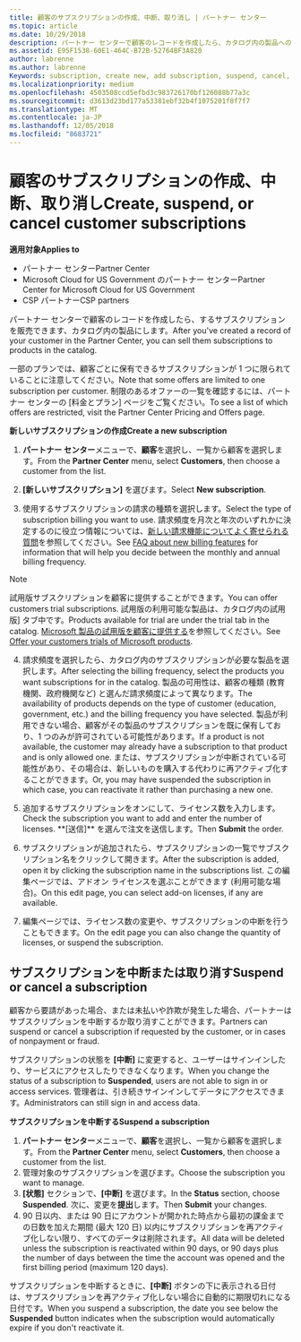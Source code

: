 ```yaml
---
title: 顧客のサブスクリプションの作成、中断、取り消し | パートナー センター
ms.topic: article
ms.date: 10/29/2018
description: パートナー センターで顧客のレコードを作成したら、カタログ内の製品へのサブスクリプションを販売できます。
ms.assetid: E95F1538-60E1-464C-B72B-52764BF3A820
author: labrenne
ms.author: labrenne
Keywords: subscription, create new, add subscription, suspend, cancel,
ms.localizationpriority: medium
ms.openlocfilehash: 4503508ccd5efbd3c983726170bf126088b77a3c
ms.sourcegitcommit: d3613d23bd177a53381ebf32b4f1075201f8f7f7
ms.translationtype: MT
ms.contentlocale: ja-JP
ms.lasthandoff: 12/05/2018
ms.locfileid: "8683721"
---
```

# <a name="create-suspend-or-cancel-customer-subscriptions"></a><span data-ttu-id="d4e47-103">顧客のサブスクリプションの作成、中断、取り消し</span><span class="sxs-lookup"><span data-stu-id="d4e47-103">Create, suspend, or cancel customer subscriptions</span></span>

**<span data-ttu-id="d4e47-104">適用対象</span><span class="sxs-lookup"><span data-stu-id="d4e47-104">Applies to</span></span>**

-  <span data-ttu-id="d4e47-105">パートナー センター</span><span class="sxs-lookup"><span data-stu-id="d4e47-105">Partner Center</span></span>
-  <span data-ttu-id="d4e47-106">Microsoft Cloud for US Government のパートナー センター</span><span class="sxs-lookup"><span data-stu-id="d4e47-106">Partner Center for Microsoft Cloud for US Government</span></span>
-  <span data-ttu-id="d4e47-107">CSP パートナー</span><span class="sxs-lookup"><span data-stu-id="d4e47-107">CSP partners</span></span>

<span data-ttu-id="d4e47-108">パートナー センターで顧客のレコードを作成したら、するサブスクリプションを販売できます、カタログ内の製品にします。</span><span class="sxs-lookup"><span data-stu-id="d4e47-108">After you've created a record of your customer in the Partner Center, you can sell them subscriptions to products in the catalog.</span></span>

<span data-ttu-id="d4e47-109">一部のプランでは、顧客ごとに保有できるサブスクリプションが 1 つに限られていることに注意してください。</span><span class="sxs-lookup"><span data-stu-id="d4e47-109">Note that some offers are limited to one subscription per customer.</span></span> <span data-ttu-id="d4e47-110">制限のあるオファーの一覧を確認するには、パートナー センターの [料金とプラン] ページをご覧ください。</span><span class="sxs-lookup"><span data-stu-id="d4e47-110">To see a list of which offers are restricted, visit the Partner Center Pricing and Offers page.</span></span> 


**<span data-ttu-id="d4e47-111">新しいサブスクリプションの作成</span><span class="sxs-lookup"><span data-stu-id="d4e47-111">Create a new subscription</span></span>**

1.  <span data-ttu-id="d4e47-112">**パートナー センター**メニューで、**顧客**を選択し、一覧から顧客を選択します。</span><span class="sxs-lookup"><span data-stu-id="d4e47-112">From the **Partner Center** menu, select **Customers**, then choose a customer from the list.</span></span>

2.  <span data-ttu-id="d4e47-113">**[新しいサブスクリプション]** を選びます。</span><span class="sxs-lookup"><span data-stu-id="d4e47-113">Select **New subscription**.</span></span>

3.  <span data-ttu-id="d4e47-114">使用するサブスクリプションの請求の種類を選択します。</span><span class="sxs-lookup"><span data-stu-id="d4e47-114">Select the type of subscription billing you want to use.</span></span>  <span data-ttu-id="d4e47-115">請求頻度を月次と年次のいずれかに決定するのに役立つ情報については、[新しい請求機能についてよく寄せられる質問](faq-about-new-billing-features.md)を参照してください。</span><span class="sxs-lookup"><span data-stu-id="d4e47-115">See [FAQ about new billing features](faq-about-new-billing-features.md) for information that will help you decide between the monthly and annual billing frequency.</span></span>
 
 >[!Note]
 ><span data-ttu-id="d4e47-116">試用版サブスクリプションを顧客に提供することができます。</span><span class="sxs-lookup"><span data-stu-id="d4e47-116">You can offer customers trial subscriptions.</span></span> <span data-ttu-id="d4e47-117">試用版の利用可能な製品は、カタログ内の試用版] タブ中です。</span><span class="sxs-lookup"><span data-stu-id="d4e47-117">Products available for trial are under the trial tab in the catalog.</span></span> <span data-ttu-id="d4e47-118">[Microsoft 製品の試用版を顧客に提供する](offer-your-customers-trials-of-microsoft-products.md)を参照してください。</span><span class="sxs-lookup"><span data-stu-id="d4e47-118">See [Offer your customers trials of Microsoft products](offer-your-customers-trials-of-microsoft-products.md).</span></span>

 
4. <span data-ttu-id="d4e47-119">請求頻度を選択したら、カタログ内のサブスクリプションが必要な製品を選択します。</span><span class="sxs-lookup"><span data-stu-id="d4e47-119">After selecting the billing frequency, select the products you want subscriptions for in the catalog.</span></span> <span data-ttu-id="d4e47-120">製品の可用性は、顧客の種類 (教育機関、政府機関など) と選んだ請求頻度によって異なります。</span><span class="sxs-lookup"><span data-stu-id="d4e47-120">The availability of products depends on the type of customer (education, government, etc.) and the billing frequency you have selected.</span></span> <span data-ttu-id="d4e47-121">製品が利用できない場合、顧客がその製品のサブスクリプションを既に保有しており、1 つのみが許可されている可能性があります。</span><span class="sxs-lookup"><span data-stu-id="d4e47-121">If a product is not available, the customer may already have a subscription to that product and is only allowed one.</span></span> <span data-ttu-id="d4e47-122">または、サブスクリプションが中断されている可能性があり、その場合は、新しいものを購入する代わりに再アクティブ化することができます。</span><span class="sxs-lookup"><span data-stu-id="d4e47-122">Or, you may have suspended the subscription in which case, you can reactivate it rather than purchasing a new one.</span></span>

5. <span data-ttu-id="d4e47-123">追加するサブスクリプションをオンにして、ライセンス数を入力します。</span><span class="sxs-lookup"><span data-stu-id="d4e47-123">Check the subscription you want to add and enter the number of licenses.</span></span> <span data-ttu-id="d4e47-124">
          \*\*[送信]\*\* を選んで注文を送信します。</span><span class="sxs-lookup"><span data-stu-id="d4e47-124">Then **Submit** the order.</span></span>

6.  <span data-ttu-id="d4e47-125">サブスクリプションが追加されたら、サブスクリプションの一覧でサブスクリプション名をクリックして開きます。</span><span class="sxs-lookup"><span data-stu-id="d4e47-125">After the subscription is added, open it by clicking the subscription name in the subscriptions list.</span></span> <span data-ttu-id="d4e47-126">この編集ページでは、アドオン ライセンスを選ぶことができます (利用可能な場合)。</span><span class="sxs-lookup"><span data-stu-id="d4e47-126">On this edit page, you can select add-on licenses, if any are available.</span></span>

7.  <span data-ttu-id="d4e47-127">編集ページでは、ライセンス数の変更や、サブスクリプションの中断を行うこともできます。</span><span class="sxs-lookup"><span data-stu-id="d4e47-127">On the edit page you can also change the quantity of licenses, or suspend the subscription.</span></span>

## <a name="suspend-or-cancel-a-subscription"></a><span data-ttu-id="d4e47-128">サブスクリプションを中断または取り消す</span><span class="sxs-lookup"><span data-stu-id="d4e47-128">Suspend or cancel a subscription</span></span>

<span data-ttu-id="d4e47-129">顧客から要請があった場合、または未払いや詐欺が発生した場合、パートナーはサブスクリプションを中断するか取り消すことができます。</span><span class="sxs-lookup"><span data-stu-id="d4e47-129">Partners can suspend or cancel a subscription if requested by the customer, or in cases of nonpayment or fraud.</span></span>

<span data-ttu-id="d4e47-130">サブスクリプションの状態を **[中断]** に変更すると、ユーザーはサインインしたり、サービスにアクセスしたりできなくなります。</span><span class="sxs-lookup"><span data-stu-id="d4e47-130">When you change the status of a subscription to **Suspended**, users are not able to sign in or access services.</span></span> <span data-ttu-id="d4e47-131">管理者は、引き続きサインインしてデータにアクセスできます。</span><span class="sxs-lookup"><span data-stu-id="d4e47-131">Administrators can still sign in and access data.</span></span>

**<span data-ttu-id="d4e47-132">サブスクリプションを中断する</span><span class="sxs-lookup"><span data-stu-id="d4e47-132">Suspend a subscription</span></span>**

1.  <span data-ttu-id="d4e47-133">**パートナー センター**メニューで、**顧客**を選択し、一覧から顧客を選択します。</span><span class="sxs-lookup"><span data-stu-id="d4e47-133">From the **Partner Center** menu, select **Customers**, then choose a customer from the list.</span></span>
2.  <span data-ttu-id="d4e47-134">管理対象のサブスクリプションを選びます。</span><span class="sxs-lookup"><span data-stu-id="d4e47-134">Choose the subscription you want to manage.</span></span>
3.  <span data-ttu-id="d4e47-135">**[状態]** セクションで、**[中断]** を選びます。</span><span class="sxs-lookup"><span data-stu-id="d4e47-135">In the **Status** section, choose **Suspended**.</span></span> <span data-ttu-id="d4e47-136">次に、変更を**提出**します。</span><span class="sxs-lookup"><span data-stu-id="d4e47-136">Then **Submit** your changes.</span></span>
4.  <span data-ttu-id="d4e47-137">90 日以内、または 90 日にアカウントが開かれた時点から最初の課金までの日数を加えた期間 (最大 120 日) 以内にサブスクリプションを再アクティブ化しない限り、すべてのデータは削除されます。</span><span class="sxs-lookup"><span data-stu-id="d4e47-137">All data will be deleted unless the subscription is reactivated within 90 days, or 90 days plus the number of days between the time the account was opened and the first billing period (maximum 120 days).</span></span>

<span data-ttu-id="d4e47-138">サブスクリプションを中断するときに、**[中断]** ボタンの下に表示される日付は、サブスクリプションを再アクティブ化しない場合に自動的に期限切れになる日付です。</span><span class="sxs-lookup"><span data-stu-id="d4e47-138">When you suspend a subscription, the date you see below the **Suspended** button indicates when the subscription would automatically expire if you don't reactivate it.</span></span> 




 



